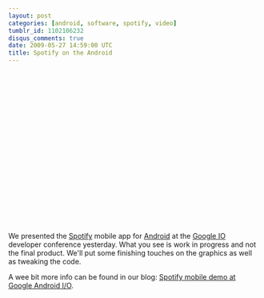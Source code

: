 ```yaml
---
layout: post
categories: [android, software, spotify, video]
tumblr_id: 1102106232
disqus_comments: true
date: 2009-05-27 14:59:00 UTC
title: Spotify on the Android
---
```


<object width="500" height="306"><param name="movie" value="http://www.youtube-nocookie.com/v/7ALGPknOsiU&hl=en&fs=1&rel=0&hd=1"></param><param name="allowFullScreen" value="true"></param><param name="allowscriptaccess" value="always"></param><embed src="http://www.youtube-nocookie.com/v/7ALGPknOsiU&hl=en&fs=1&rel=0&hd=1" type="application/x-shockwave-flash" allowscriptaccess="always" allowfullscreen="true" width="500" height="306"></embed></object>

We presented the <a href="http://www.spotify.com/">Spotify</a> mobile app for <a href="http://www.android.com/">Android</a> at the <a href="http://code.google.com/events/io/">Google IO</a> developer conference yesterday. What you see is work in progress and not the final product. We'll put some finishing touches on the graphics as well as tweaking the code.

A wee bit more info can be found in our blog: <a href="http://www.spotify.com/blog/archives/2009/05/28/spotify-mobile-demo-at-google-android-io/">Spotify mobile demo at Google Android I/O</a>.

